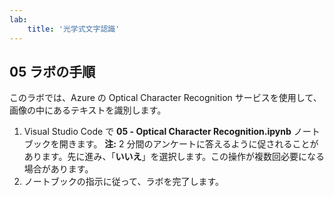 ```yaml
---
lab:
    title: '光学式文字認識'
---
```


## 05 ラボの手順
このラボでは、Azure の Optical Character Recognition サービスを使用して、画像の中にあるテキストを識別します。

1.  Visual Studio Code で **05 - Optical Character Recognition.ipynb** ノートブックを開きます。
    **注:** 2 分間のアンケートに答えるように促されることがあります。先に進み、「**いいえ**」を選択します。この操作が複数回必要になる場合があります。
2.  ノートブックの指示に従って、ラボを完了します。
